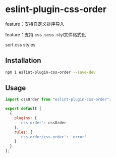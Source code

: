 # eslint-plugin-css-order

feature：支持自定义排序导入

feature：支持.css .scss .styl文件格式化

sort css styles

## Installation

```sh
npm i eslint-plugin-css-order --save-dev
```

## Usage

```js
import cssOrder from "eslint-plugin-css-order";

export default [
  {
    plugins: {
      'css-order': cssOrder
    },
    rules: {
      'css-order/css-order': 'error'
    }
  }
];
```
